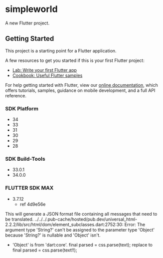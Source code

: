 # simpleworld

A new Flutter project.

## Getting Started

This project is a starting point for a Flutter application.

A few resources to get you started if this is your first Flutter project:

- [Lab: Write your first Flutter app](https://flutter.dev/docs/get-started/codelab)
- [Cookbook: Useful Flutter samples](https://flutter.dev/docs/cookbook)

For help getting started with Flutter, view our
[online documentation](https://flutter.dev/docs), which offers tutorials,
samples, guidance on mobile development, and a full API reference.

### SDK Platform
- 34
- 33
- 31
- 30
- 29
- 28
### SDK Build-Tools
- 33.0.1
- 34.0.0

### FLUTTER SDK MAX
- 3.7.12
    - ref 4d9e56e


This will generate a JSON format file containing all messages that 
need to be translated.
../../../.pub-cache/hosted/pub.dev/universal_html-2.2.2/lib/src/html/dom/element_subclasses.dart:2752:30: Error: The argument type 'String?' can't be assigned to the parameter type 'Object' because 'String?' is nullable and 'Object' isn't.
 - 'Object' is from 'dart:core'.
    final parsed = css.parse(text);
    replace to
    final parsed = css.parse(text!!);

